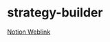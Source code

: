 # strategy-builder

[Notion Weblink](https://babbl.notion.site/Fall-Data-Science-Intern-Club-Projects-067eea79b0694ee4b615e5e258b46196?pvs=4)

